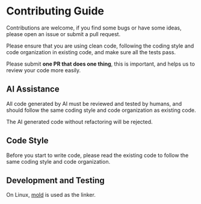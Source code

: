 # Contributing Guide

Contributions are welcome, if you find some bugs or have some ideas, please open an issue or submit a pull request.

Please ensure that you are using clean code, following the coding style and code organization in existing code, and make sure all the tests pass.

Please submit **one PR that does one thing**, this is important, and helps us to review your code more easily.

## AI Assistance

All code generated by AI must be reviewed and tested by humans, and should follow the same coding style and code organization as existing code.

The AI generated code without refactoring will be rejected.

## Code Style

Before you start to write code, please read the existing code to follow the same coding style and code organization.

## Development and Testing

On Linux, [mold](https://github.com/rui314/mold) is used as the linker.
